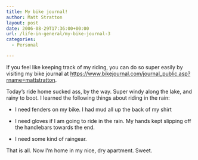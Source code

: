 ```yaml
---
title: My bike journal!
author: Matt Stratton
layout: post
date: 2006-08-29T17:36:00+00:00
url: /life-in-general/my-bike-journal-3
categories:
  - Personal

---
```

If you feel like keeping track of my riding, you can do so super easily by visiting my bike journal at <a href="https://www.bikejournal.com/journal_public.asp?rname=mattstratton" target="_blank">https://www.bikejournal.com/journal_public.asp?rname=mattstratton</a>.

Today&#8217;s ride home sucked ass, by the way. Super windy along the lake, and rainy to boot. I learned the following things about riding in the rain:

* I need fenders on my bike. I had mud all up the back of my shirt
  
* I need gloves if I am going to ride in the rain. My hands kept slipping off the handlebars towards the end.
  
* I need some kind of raingear.

That is all. Now I&#8217;m home in my nice, dry apartment. Sweet.